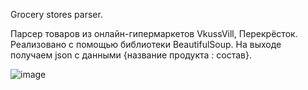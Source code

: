 Grocery stores parser.

Парсер товаров из онлайн-гипермаркетов VkussVill, Перекрёсток.
Реализовано с помощью библиотеки BeautifulSoup.
На выходе получаем json с данными {название продукта : состав}.

![image](https://user-images.githubusercontent.com/75805737/136225202-4caad654-5ade-43d0-bb77-d5075df18860.png)
